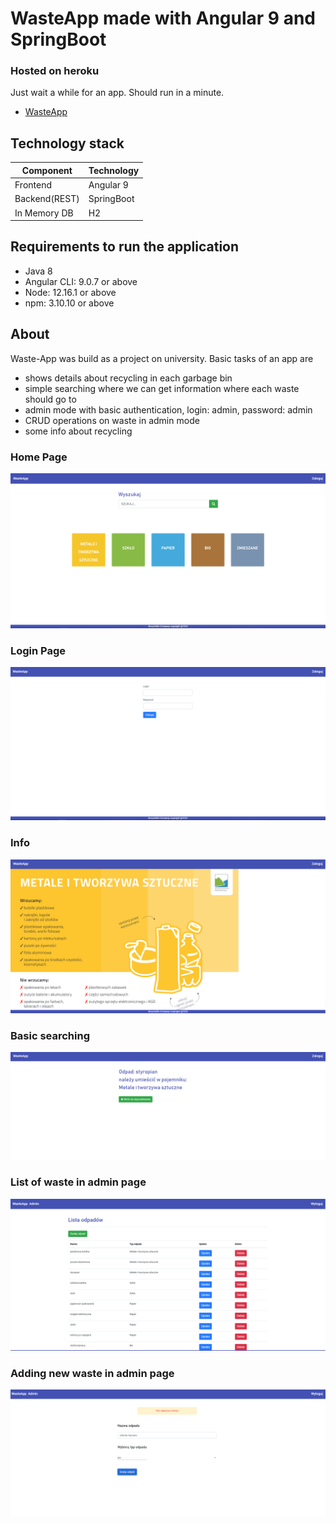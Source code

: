 # WasteApp made with Angular 9 and SpringBoot
### Hosted on heroku
Just wait a while for an app. Should run in a minute.
   - [WasteApp](https://wasteapp2.herokuapp.com/)
 
## Technology stack
|   Component   |   Technology  |
| ------------- | ------------- |
| Frontend      | Angular 9     |
| Backend(REST) | SpringBoot    |
| In Memory DB	|     H2        |

## Requirements to run the application

  - Java 8
  - Angular CLI: 9.0.7 or above
  - Node: 12.16.1 or above
  - npm: 3.10.10 or above
  
## About
  Waste-App was build as a project on university. Basic tasks of an app are
  
   - shows details about recycling in each garbage bin
   - simple searching where we can get information where each waste should go to
   - admin mode with basic authentication, login: admin, password: admin
   - CRUD operations on waste in admin mode
   - some info about recycling
    
### Home Page
![Home page]( https://raw.githubusercontent.com/5pyk3r/Waste-App/master/screenshots/home.PNG)
### Login Page
![Login Page](https://raw.githubusercontent.com/5pyk3r/Waste-App/master/screenshots/loginPage.PNG)
### Info
![Login Page](https://raw.githubusercontent.com/5pyk3r/Waste-App/master/screenshots/info.PNG)
### Basic searching
![search](https://raw.githubusercontent.com/5pyk3r/Waste-App/master/screenshots/basicSearching.PNG)
### List of waste in admin page
![list]( https://raw.githubusercontent.com/5pyk3r/Waste-App/master/screenshots/list.PNG)
### Adding new waste in admin page
![newWaste]( https://raw.githubusercontent.com/5pyk3r/Waste-App/master/screenshots/newWaste.PNG)
